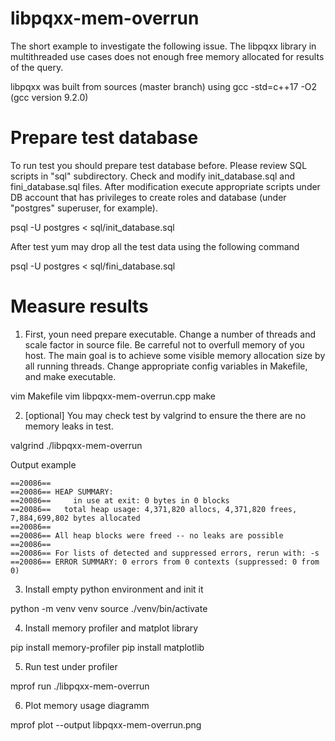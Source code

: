 # libpqxx-mem-overrun

The short example to investigate the following issue.
The libpqxx library in multithreaded use cases does not
enough free memory allocated for results of the query.

libpqxx was built from sources (master branch) using 
               gcc -std=c++17 -O2
(gcc version 9.2.0)


# Prepare test database

To run test you should prepare test database before.
Please review SQL scripts in "sql" subdirectory.
Check and modify init_database.sql and fini_database.sql
files. After modification execute appropriate scripts
under DB account that has privileges to create roles and
database (under "postgres" superuser, for example).

psql -U postgres < sql/init_database.sql

After test yum may drop all the test data using the
following command

psql -U postgres < sql/fini_database.sql


# Measure results

1. First, youn need prepare executable. Change a number of threads
and scale factor in source file. Be carreful not to overfull memory of
you host. The main goal is to achieve some visible memory allocation
size by all running threads. Change appropriate config variables
in Makefile, and make executable.

vim Makefile
vim libpqxx-mem-overrun.cpp
make

2. [optional] You may check test by valgrind to ensure the there are
no memory leaks in test.

valgrind ./libpqxx-mem-overrun

Output example

```
==20086==
==20086== HEAP SUMMARY:
==20086==     in use at exit: 0 bytes in 0 blocks
==20086==   total heap usage: 4,371,820 allocs, 4,371,820 frees, 7,884,699,802 bytes allocated
==20086==
==20086== All heap blocks were freed -- no leaks are possible
==20086==
==20086== For lists of detected and suppressed errors, rerun with: -s
==20086== ERROR SUMMARY: 0 errors from 0 contexts (suppressed: 0 from 0)
```

3. Install empty python environment and init it

python -m venv venv
source ./venv/bin/activate

4. Install memory profiler and matplot library

pip install memory-profiler
pip install matplotlib

5. Run test under profiler

mprof run ./libpqxx-mem-overrun

6. Plot memory usage diagramm

mprof plot --output libpqxx-mem-overrun.png
